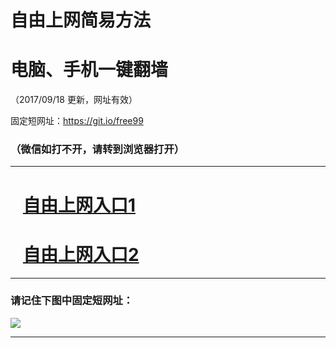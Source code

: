 ﻿# 自由上网简易方法

# 电脑、手机一键翻墙

（2017/09/18 更新，网址有效）

固定短网址：https://git.io/free99

### （微信如打不开，请转到浏览器打开）


***





# &nbsp;&nbsp; <a href="http://ft3042113381.fwq-tz1005.info/fwqtz01.html?t=091800117418 " target="_blank">自由上网入口1</a>
# &nbsp;&nbsp; <a href="http://ft2973713714.fwq-tz1006.info/fwqtz02.html?t=09180015439 " target="_blank">自由上网入口2</a>
***

### 请记住下图中固定短网址：

<img src="https://s3-us-west-2.amazonaws.com/fwq-1001/yjfq-20170905okok.png" /> 


***

